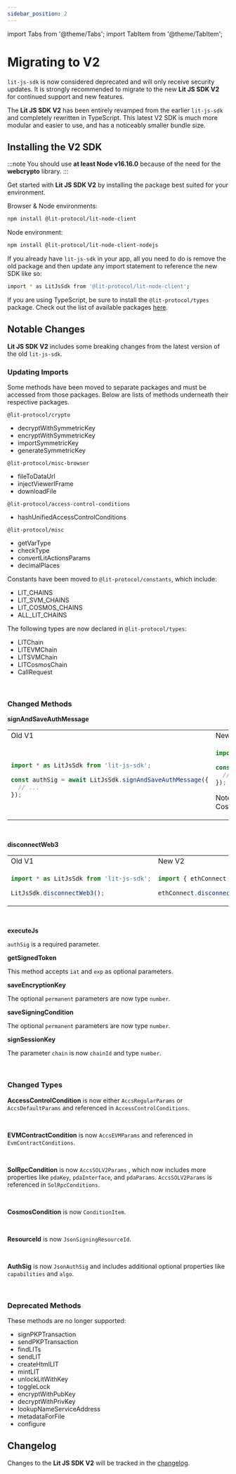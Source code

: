 ```yaml
---
sidebar_position: 2
---
```


import Tabs from '@theme/Tabs';
import TabItem from '@theme/TabItem';

# Migrating to V2

`lit-js-sdk` is now considered deprecated and will only receive security updates. It is strongly recommended to migrate to the new **Lit JS SDK V2** for continued support and new features.

The **Lit JS SDK V2** has been entirely revamped from the earlier `lit-js-sdk` and completely rewritten in TypeScript. This latest V2 SDK is much more modular and easier to use, and has a noticeably smaller bundle size.

## Installing the V2 SDK

:::note
You should use **at least Node v16.16.0** because of the need for the **webcrypto** library.
:::

Get started with **Lit JS SDK V2** by installing the package best suited for your environment.

Browser & Node environments:

```bash
npm install @lit-protocol/lit-node-client
```

Node environment:

```bash
npm install @lit-protocol/lit-node-client-nodejs
```

If you already have `lit-js-sdk` in your app, all you need to do is remove the old package and then update any import statement to reference the new SDK like so:

```bash
import * as LitJsSdk from '@lit-protocol/lit-node-client';
```

If you are using TypeScript, be sure to install the `@lit-protocol/types` package. Check out the list of available packages [here]([https://github.com/LIT-Protocol/js-sdk/tree/master#packages](https://github.com/LIT-Protocol/js-sdk/tree/master#packages)).

## Notable Changes

**Lit JS SDK V2** includes some breaking changes from the latest version of the old `lit-js-sdk`.

### Updating Imports

Some methods have been moved to separate packages and must be accessed from those packages. Below are lists of methods underneath their respective packages.

 `@lit-protocol/crypto` 

- decryptWithSymmetricKey
- encryptWithSymmetricKey
- importSymmetricKey
- generateSymmetricKey

`@lit-protocol/misc-browser` 

- fileToDataUrl
- injectViewerIFrame
- downloadFile

`@lit-protocol/access-control-conditions`

- hashUnifiedAccessControlConditions

`@lit-protocol/misc` 

- getVarType
- checkType
- convertLitActionsParams
- decimalPlaces

Constants have been moved to `@lit-protocol/constants`, which include:

- LIT_CHAINS
- LIT_SVM_CHAINS
- LIT_COSMOS_CHAINS
- ALL_LIT_CHAINS

The following types are now declared in `@lit-protocol/types`:

- LITChain
- LITEVMChain
- LITSVMChain
- LITCosmosChain
- CallRequest

<br/>

### Changed Methods

**signAndSaveAuthMessage**

<table>
<tr>
<td> Old V1 </td> <td> New V2 </td>
</tr>
<tr>
<td>

```js
import * as LitJsSdk from 'lit-js-sdk';

const authSig = await LitJsSdk.signAndSaveAuthMessage({
  // ...
});
```

</td>
<td>

```js
import { ethConnect } from '@lit-protocol/auth-browser';

const authSig = await ethConnect.signAndSaveAuthMessage({
  // ...
});
```

Note: You can also import `cosmosConnect` and `solConnect` for Cosmos and Solana respectively.

</td>
</tr>
</table>
<br/>

**disconnectWeb3**

<table>
<tr>
<td> Old V1 </td> <td> New V2 </td>
</tr>
<tr>
<td>

```js
import * as LitJsSdk from 'lit-js-sdk';

LitJsSdk.disconnectWeb3();
```

</td>
<td>

```js
import { ethConnect } from '@lit-protocol/auth-browser';

ethConnect.disconnectWeb3();
```

</td>
</tr>
</table>
<br/>


**executeJs**

`authSig` is a required parameter.

**getSignedToken**

This method accepts `iat` and `exp` as optional parameters.

**saveEncryptionKey**

The optional `permanent` parameters are now type `number`.

**saveSigningCondition**

The optional `permanent` parameters are now type `number`.

**signSessionKey**

The parameter `chain` is now `chainId` and type `number`.

<br/>

### Changed Types

**AccessControlCondition** is now either `AccsRegularParams` or `AccsDefaultParams` and referenced in `AccessControlConditions`.

<br/>

**EVMContractCondition** is now `AccsEVMParams` and referenced in `EvmContractConditions`.

<br/>

**SolRpcCondition** is now `AccsSOLV2Params` , which now includes more properties like `pdaKey`, `pdaInterface`, and `pdaParams`. `AccsSOLV2Params` is referenced in `SolRpcConditions`.

<br/>

**CosmosCondition** is now `ConditionItem`.

<br/>

**ResourceId** is now `JsonSigningResourceId`.

<br/>

**AuthSig** is now `JsonAuthSig` and includes additional optional properties like `capabilities` and `algo`.

<br/>

### Deprecated Methods

These methods are no longer supported:

- signPKPTransaction
- sendPKPTransaction
- findLITs
- sendLIT
- createHtmlLIT
- mintLIT
- unlockLitWithKey
- toggleLock
- encryptWithPubKey
- decryptWithPrivKey
- lookupNameServiceAddress
- metadataForFile
- configure

## Changelog

Changes to the **Lit JS SDK V2** will be tracked in the [changelog](https://github.com/LIT-Protocol/js-sdk/blob/master/CHANGELOG.md).